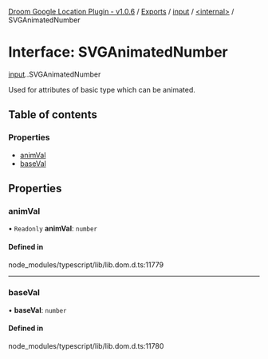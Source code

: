 [Droom Google Location Plugin - v1.0.6](../README.md) / [Exports](../modules.md) / [input](../modules/input.md) / [<internal\>](../modules/input._internal_.md) / SVGAnimatedNumber

# Interface: SVGAnimatedNumber

[input](../modules/input.md).[<internal>](../modules/input._internal_.md).SVGAnimatedNumber

Used for attributes of basic type <Number> which can be animated.

## Table of contents

### Properties

- [animVal](input._internal_.SVGAnimatedNumber.md#animval)
- [baseVal](input._internal_.SVGAnimatedNumber.md#baseval)

## Properties

### animVal

• `Readonly` **animVal**: `number`

#### Defined in

node_modules/typescript/lib/lib.dom.d.ts:11779

___

### baseVal

• **baseVal**: `number`

#### Defined in

node_modules/typescript/lib/lib.dom.d.ts:11780
